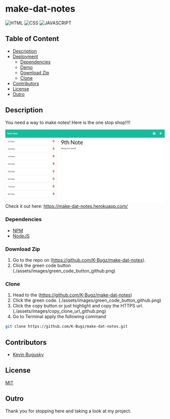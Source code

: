 # make-dat-notes
![HTML](https://img.shields.io/badge/HTML-15.2%25-%23dd4b25?logo=html5&style=plastic)
![CSS](https://img.shields.io/badge/CSS-22.4%25-%23146eb0?logo=css3&style=plastic)
![JAVASCRIPT](https://img.shields.io/badge/JavaScript-89.7%25-%23e9d44d?logo=javascript&style=plastic)

## Table of Content

- [Description](#description)
- [Deployment](#deployment)
  - [Dependencies](#dependencies)
  - [Demo](#demo)
  - [Download Zip](#download-zip)
  - [Clone](#clone)
- [Contributors](#Contributors)
- [License](#License)
- [Outro](#Outro)

## Description
You need a way to make notes! Here is the one stop shop!!!!

![picture of the app runnin up in the browser](public/assets/images/rmIMG1.png)
Check it out here: https://make-dat-notes.herokuapp.com/

### Dependencies
- [NPM](https://www.npmjs.com/)
- [NodeJS](https://nodejs.org/)

### Download Zip
1. Go to the repo on (https://github.com/K-Bugz/make-dat-notes).
2. Click the green code button
   (./assets/images/green_code_button_github.png)
### Clone
1. Head to the (https://github.com/K-Bugz/make-dat-notes)
2. Click the green code.
   (./assets/images/green_code_button_github.png)
3. Click the copy button or just highlight and copy the HTTPS url.
   (./assets/images/copy_clone_url_github.png)
4. Go to Terminal apply the following command
```bash
git clone https://github.com/K-Bugz/make-dat-notes.git
```
## Contributors
- [Kevin Bugusky](https://github.com/K-Bugz)

## License
[MIT](./LICENSE)

## Outro
Thank you for stopping here and taking a look at my project. 
